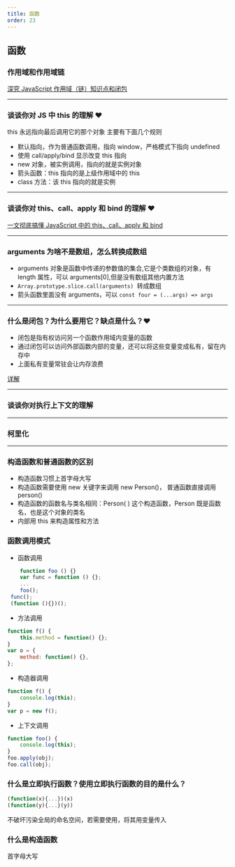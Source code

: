 ```yaml
---
title: 函数
order: 23
---
```


## 函数

### 作用域和作用域链

[深究 JavaScript 作用域（链）知识点和闭包](https://juejin.im/post/6844904126216830984)

---

### 谈谈你对 JS 中 this 的理解 ❤️

this 永远指向最后调用它的那个对象
主要有下面几个规则

-   默认指向，作为普通函数调用，指向 window，严格模式下指向 undefined
-   使用 call/apply/bind 显示改变 this 指向
-   new 对象，被实例调用，指向的就是实例对象
-   箭头函数：this 指向的是上级作用域中的 this
-   class 方法：该 this 指向的就是实例

---

### 谈谈你对 this、call、apply 和 bind 的理解 ❤️

[一文彻底搞懂 JavaScript 中的 this、call、apply 和 bind](https://juejin.im/post/6844904009308831751)

---

### arguments 为啥不是数组，怎么转换成数组

-   arguments 对象是函数中传递的参数值的集合,它是个类数组的对象，有 length 属性，可以 arguments[0],但是没有数组其他内置方法
-   `Array.prototype.slice.call(arguments)`  转成数组
-   箭头函数里面没有 arguments，可以 `const four = (...args) => args`

---

### 什么是闭包？为什么要用它？缺点是什么？❤️

-   闭包是指有权访问另一个函数作用域内变量的函数
-   通过闭包可以访问外部函数内部的变量，还可以将这些变量变成私有，留在内存中
-   上面私有变量常驻会让内存浪费

[详解](https://github.com/lgwebdream/FE-Interview/issues/17)

---

### 谈谈你对执行上下文的理解

---

### 柯里化

---

### 构造函数和普通函数的区别

-   构造函数习惯上首字母大写
-   构造函数需要使用 new 关键字来调用 new Person()， 普通函数直接调用 person()
-   构造函数的函数名与类名相同：Person( ) 这个构造函数，Person 既是函数名，也是这个对象的类名
-   内部用 this 来构造属性和方法

### 函数调用模式

-   函数调用

```js
    function foo () {}
    var func = function () {};
    ...
    foo();
 func();
 (function (){})();
```

-   方法调用

```js
function f() {
    this.method = function() {};
}
var o = {
    method: function() {},
};
```

-   构造器调用

```js
function f() {
    console.log(this);
}
var p = new f();
```

-   上下文调用

```js
function foo() {
    console.log(this);
}
foo.apply(obj);
foo.call(obj);
```

### 什么是立即执行函数？使用立即执行函数的目的是什么？

```js
(function(x){...})(x)
(function(y){...}(y))
```

不破坏污染全局的命名空间，若需要使用，将其用变量传入

### 什么是构造函数

首字母大写
